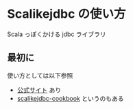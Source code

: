 # Scalikejdbc の使い方

Scala っぽくかける jdbc ライブラリ  

## 最初に

使い方としては以下参照  
* [公式サイト](http://scalikejdbc.org/)  あり  
* [scalikejdbc-cookbook](https://github.com/scalikejdbc/scalikejdbc-cookbook) というのもある  
